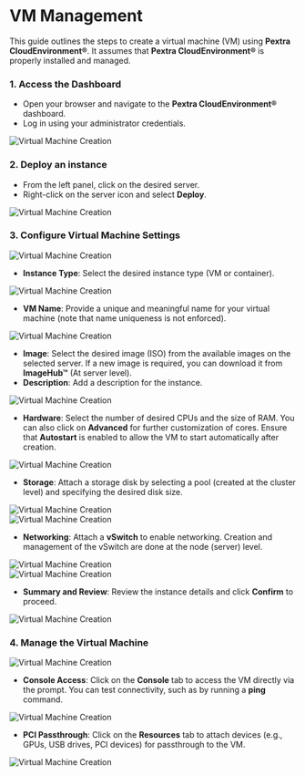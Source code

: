 # VM Management

This guide outlines the steps to create a virtual machine (VM) using **Pextra CloudEnvironment®**. It assumes that **Pextra CloudEnvironment®** is properly installed and managed.

### 1. **Access the Dashboard**

- Open your browser and navigate to the **Pextra CloudEnvironment®** dashboard.
- Log in using your administrator credentials.

![Virtual Machine Creation](../../assets/vm001.png)

### 2. **Deploy an instance**

- From the left panel, click on the desired server.
- Right-click on the server icon and select **Deploy**.

![Virtual Machine Creation](../../assets/vm002.png)

### 3. **Configure Virtual Machine Settings**

![Virtual Machine Creation](../../assets/vm003.png)

- **Instance Type**: Select the desired instance type (VM or container).

![Virtual Machine Creation](../../assets/vm004.png)

- **VM Name**: Provide a unique and meaningful name for your virtual machine (note that name uniqueness is not enforced).

![Virtual Machine Creation](../../assets/vm005.png)

- **Image**: Select the desired image (ISO) from the available images on the selected server. If a new image is required, you can download it from **ImageHub™** (At server level).
- **Description**: Add a description for the instance.

![Virtual Machine Creation](../../assets/vm006.png)

- **Hardware**: Select the number of desired CPUs and the size of RAM. You can also click on **Advanced** for further customization of cores. Ensure that **Autostart** is enabled to allow the VM to start automatically after creation.

![Virtual Machine Creation](../../assets/vm007.png)

- **Storage**: Attach a storage disk by selecting a pool (created at the cluster level) and specifying the desired disk size.

![Virtual Machine Creation](../../assets/vm008.png)  
![Virtual Machine Creation](../../assets/vm009.png)

- **Networking**: Attach a **vSwitch** to enable networking. Creation and management of the vSwitch are done at the node (server) level.

![Virtual Machine Creation](../../assets/vm010.png)  
![Virtual Machine Creation](../../assets/vm011.png)

- **Summary and Review**: Review the instance details and click **Confirm** to proceed.

![Virtual Machine Creation](../../assets/vm012.png)

### 4. **Manage the Virtual Machine**

![Virtual Machine Creation](../../assets/vm013.png)

- **Console Access**: Click on the **Console** tab to access the VM directly via the prompt. You can test connectivity, such as by running a **ping** command.

![Virtual Machine Creation](../../assets/vm014.png)

- **PCI Passthrough**: Click on the **Resources** tab to attach devices (e.g., GPUs, USB drives, PCI devices) for passthrough to the VM.

![Virtual Machine Creation](../../assets/vm015.png)
